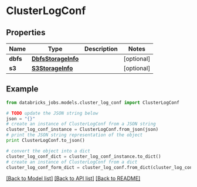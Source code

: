 # ClusterLogConf


## Properties
Name | Type | Description | Notes
------------ | ------------- | ------------- | -------------
**dbfs** | [**DbfsStorageInfo**](DbfsStorageInfo.md) |  | [optional] 
**s3** | [**S3StorageInfo**](S3StorageInfo.md) |  | [optional] 

## Example

```python
from databricks_jobs.models.cluster_log_conf import ClusterLogConf

# TODO update the JSON string below
json = "{}"
# create an instance of ClusterLogConf from a JSON string
cluster_log_conf_instance = ClusterLogConf.from_json(json)
# print the JSON string representation of the object
print ClusterLogConf.to_json()

# convert the object into a dict
cluster_log_conf_dict = cluster_log_conf_instance.to_dict()
# create an instance of ClusterLogConf from a dict
cluster_log_conf_form_dict = cluster_log_conf.from_dict(cluster_log_conf_dict)
```
[[Back to Model list]](../README.md#documentation-for-models) [[Back to API list]](../README.md#documentation-for-api-endpoints) [[Back to README]](../README.md)


